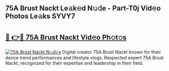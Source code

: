## 75A Brust Nackt Le𝚊k𝚎d N𝚞𝚍e - Part-T0j Vid𝚎o Photos Le𝚊ks SYVY7

# <h2><a href="http://fba9lk7.evod.top/?m=75A+Brust+Nackt">🔗 👉🔴 75A Brust Nackt Vid𝚎o Ph𝚘t𝚘s</a></h2>

[![75A Brust Nackt N𝚞d𝚎s](https://i.imgur.com/8V9OHl7.gif)](http://fba9lk7.evod.top/?m=75A+Brust+Nackt)
Digital creator 75A Brust Nackt known for their dance trend performances and lifestyle vlogs. Respected expert 75A Brust Nackt, recognized for their expertise and leadership in their field. 
